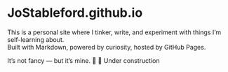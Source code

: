 # JoStableford.github.io
This is a personal site where I tinker, write, and experiment with things I’m self-learning about.  
Built with Markdown, powered by curiosity, hosted by GitHub Pages.

It’s not fancy — but it’s mine. 🚀
🚧 Under construction
